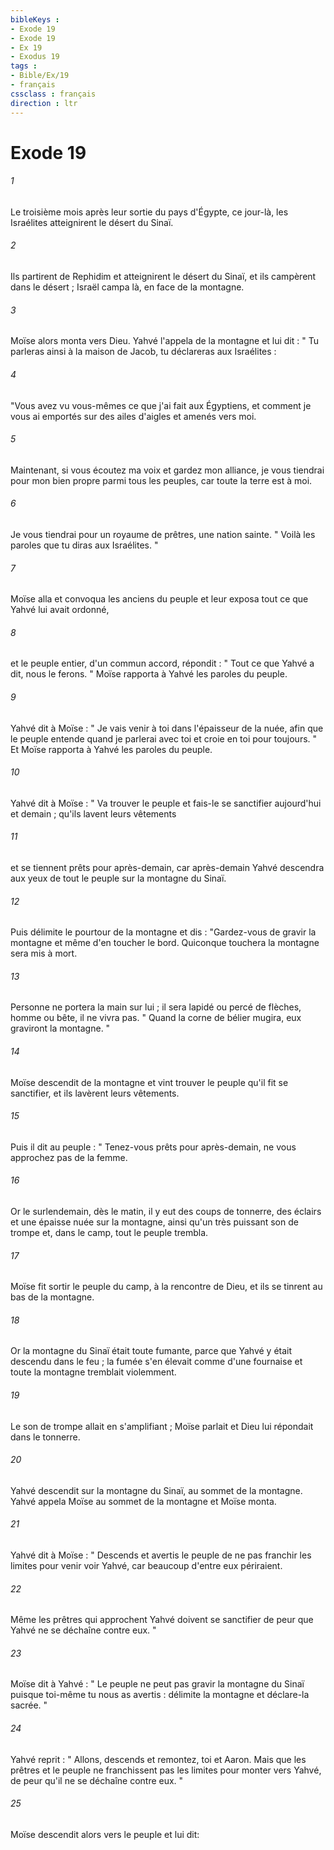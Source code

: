 ```yaml
---
bibleKeys : 
- Exode 19
- Exode 19
- Ex 19
- Exodus 19
tags : 
- Bible/Ex/19
- français
cssclass : français
direction : ltr
---
```


# Exode 19

###### 1
Le troisième mois après leur sortie du pays d'Égypte, ce jour-là, les Israélites atteignirent le désert du Sinaï. 
###### 2
Ils partirent de Rephidim et atteignirent le désert du Sinaï, et ils campèrent dans le désert ; Israël campa là, en face de la montagne. 
###### 3
Moïse alors monta vers Dieu. Yahvé l'appela de la montagne et lui dit : " Tu parleras ainsi à la maison de Jacob, tu déclareras aux Israélites : 
###### 4
"Vous avez vu vous-mêmes ce que j'ai fait aux Égyptiens, et comment je vous ai emportés sur des ailes d'aigles et amenés vers moi. 
###### 5
Maintenant, si vous écoutez ma voix et gardez mon alliance, je vous tiendrai pour mon bien propre parmi tous les peuples, car toute la terre est à moi. 
###### 6
Je vous tiendrai pour un royaume de prêtres, une nation sainte. " Voilà les paroles que tu diras aux Israélites. " 
###### 7
Moïse alla et convoqua les anciens du peuple et leur exposa tout ce que Yahvé lui avait ordonné, 
###### 8
et le peuple entier, d'un commun accord, répondit : " Tout ce que Yahvé a dit, nous le ferons. " Moïse rapporta à Yahvé les paroles du peuple. 
###### 9
Yahvé dit à Moïse : " Je vais venir à toi dans l'épaisseur de la nuée, afin que le peuple entende quand je parlerai avec toi et croie en toi pour toujours. " Et Moïse rapporta à Yahvé les paroles du peuple. 
###### 10
Yahvé dit à Moïse : " Va trouver le peuple et fais-le se sanctifier aujourd'hui et demain ; qu'ils lavent leurs vêtements 
###### 11
et se tiennent prêts pour après-demain, car après-demain Yahvé descendra aux yeux de tout le peuple sur la montagne du Sinaï. 
###### 12
Puis délimite le pourtour de la montagne et dis : "Gardez-vous de gravir la montagne et même d'en toucher le bord. Quiconque touchera la montagne sera mis à mort. 
###### 13
Personne ne portera la main sur lui ; il sera lapidé ou percé de flèches, homme ou bête, il ne vivra pas. " Quand la corne de bélier mugira, eux graviront la montagne. "
###### 14
Moïse descendit de la montagne et vint trouver le peuple qu'il fit se sanctifier, et ils lavèrent leurs vêtements. 
###### 15
Puis il dit au peuple : " Tenez-vous prêts pour après-demain, ne vous approchez pas de la femme. 
###### 16
Or le surlendemain, dès le matin, il y eut des coups de tonnerre, des éclairs et une épaisse nuée sur la montagne, ainsi qu'un très puissant son de trompe et, dans le camp, tout le peuple trembla. 
###### 17
Moïse fit sortir le peuple du camp, à la rencontre de Dieu, et ils se tinrent au bas de la montagne. 
###### 18
Or la montagne du Sinaï était toute fumante, parce que Yahvé y était descendu dans le feu ; la fumée s'en élevait comme d'une fournaise et toute la montagne tremblait violemment. 
###### 19
Le son de trompe allait en s'amplifiant ; Moïse parlait et Dieu lui répondait dans le tonnerre. 
###### 20
Yahvé descendit sur la montagne du Sinaï, au sommet de la montagne. Yahvé appela Moïse au sommet de la montagne et Moïse monta. 
###### 21
Yahvé dit à Moïse : " Descends et avertis le peuple de ne pas franchir les limites pour venir voir Yahvé, car beaucoup d'entre eux périraient. 
###### 22
Même les prêtres qui approchent Yahvé doivent se sanctifier de peur que Yahvé ne se déchaîne contre eux. " 
###### 23
Moïse dit à Yahvé : " Le peuple ne peut pas gravir la montagne du Sinaï puisque toi-même tu nous as avertis : délimite la montagne et déclare-la sacrée. " 
###### 24
Yahvé reprit : " Allons, descends et remontez, toi et Aaron. Mais que les prêtres et le peuple ne franchissent pas les limites pour monter vers Yahvé, de peur qu'il ne se déchaîne contre eux. " 
###### 25
Moïse descendit alors vers le peuple et lui dit:
